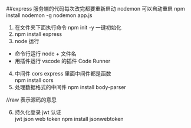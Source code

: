 ##express
服务端的代码每次改完都要重新启动
nodemon 可以自动重启
npm install nodemon -g
nodemon app.js

1. 在文件夹下面执行命令
   npm init -y 一键初始化
2. npm install express
3. node 运行

- 命令行运行 node + 文件名
- 用插件运行 vscode 的插件 Code Runner

4. 中间件 cors express 里面中间件都是函数  
   npm install cors
5. 处理数据格式的中间件
   npm install body-parser

//raw 表示源码的意思

6. 持久化登录 jwt 认证  
   jwt json web token
   npm install jsonwebtoken 
